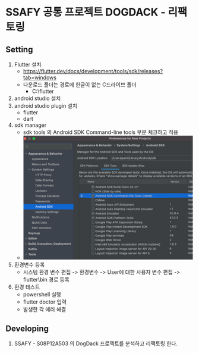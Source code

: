 # SSAFY 공통 프로젝트 DOGDACK - 리팩토링

## Setting
1. Flutter 설치
    - https://flutter.dev/docs/development/tools/sdk/releases?tab=windows
    - 다운로드 폴더는 경로에 한글이 없는 C드라이브 폴더
      - C:\flutter
2. android studio  설치
3. android studio plugin 설치
   - flutter
   - dart
4. sdk manager
   - sdk tools 의 Android SDK Command-line tools 부분 체크하고 적용
   - ![My Screenshot](assets/sdk_tools_screenshot.png)
5. 환경변수 등록
    - 시스템 환경 변수 편집 -> 환경변수 -> User에 대한 사용자 변수 편집 -> flutter\bin 경로 등록
6. 환경 테스트
   - powershell 실행
   - flutter doctor 입력
   - 발생한 각 에러 해결

## Developing
1. SSAFY - S08P12A503 의 DogDack 프로젝트를 분석하고 리팩토링 한다.
